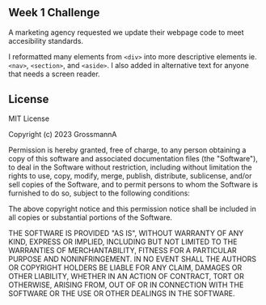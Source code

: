 # <Week One Challenge>

## Week 1 Challenge

A marketing agency requested we update their webpage code to meet accesibility standards.

I reformatted many elements from `<div>` into more descriptive elements ie. `<nav>`, `<section>`, and `<aside>`.
I also added in alternative text for anyone that needs a screen reader.


## License

MIT License

Copyright (c) 2023 GrossmannA

Permission is hereby granted, free of charge, to any person obtaining a copy
of this software and associated documentation files (the "Software"), to deal
in the Software without restriction, including without limitation the rights
to use, copy, modify, merge, publish, distribute, sublicense, and/or sell
copies of the Software, and to permit persons to whom the Software is
furnished to do so, subject to the following conditions:

The above copyright notice and this permission notice shall be included in all
copies or substantial portions of the Software.

THE SOFTWARE IS PROVIDED "AS IS", WITHOUT WARRANTY OF ANY KIND, EXPRESS OR
IMPLIED, INCLUDING BUT NOT LIMITED TO THE WARRANTIES OF MERCHANTABILITY,
FITNESS FOR A PARTICULAR PURPOSE AND NONINFRINGEMENT. IN NO EVENT SHALL THE
AUTHORS OR COPYRIGHT HOLDERS BE LIABLE FOR ANY CLAIM, DAMAGES OR OTHER
LIABILITY, WHETHER IN AN ACTION OF CONTRACT, TORT OR OTHERWISE, ARISING FROM,
OUT OF OR IN CONNECTION WITH THE SOFTWARE OR THE USE OR OTHER DEALINGS IN THE
SOFTWARE.